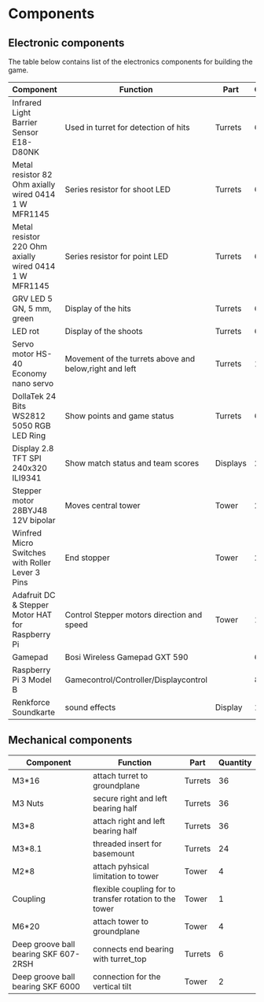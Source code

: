 # Components

## Electronic components

The table below contains list of the electronics components for building the game.


| Component | Function | Part | Quantity |
| --------------- | --------------- | --------------- |--------------- |
| Infrared Light Barrier Sensor E18-D80NK| Used in turret for detection of hits |Turrets| 6 |
| Metal resistor 82 Ohm axially wired 0414 1 W MFR1145 | Series resistor for shoot LED|Turrets| 6 |
|Metal resistor 220 Ohm axially wired 0414 1 W MFR1145| Series resistor for point LED |Turrets| 6 |
|GRV LED 5 GN, 5 mm, green| Display of the hits |Turrets| 6 |
|LED rot| Display of the shoots |Turrets|6 |
|Servo motor HS-40 Economy nano servo| Movement of the turrets above and below,right and left |Turrets |12 |
|DollaTek 24 Bits WS2812 5050 RGB LED Ring| Show points and game status|Turrets| 6 |
|Display 2.8 TFT SPI 240x320 ILI9341| Show match status and team scores | Displays|2|
|Stepper motor 28BYJ48 12V bipolar | Moves central tower  |Tower|2|
|Winfred Micro Switches with Roller Lever 3 Pins |End stopper |Tower|2|
|Adafruit DC & Stepper Motor HAT for Raspberry Pi| Control Stepper motors direction and speed   |Tower |1 |
|Gamepad  | Bosi Wireless Gamepad GXT 590|| 6|
|Raspberry Pi 3 Model B| Gamecontrol/Controller/Displaycontrol | |8|
|Renkforce Soundkarte| sound effects |Display |1|


## Mechanical components 
| Component | Function | Part | Quantity |
| --------------- | --------------- | --------------- |--------------- |
| M3*16| attach turret to groundplane|Turrets| 36|
| M3 Nuts| secure right and left bearing half |Turrets|36|
| M3*8| attach right and left bearing half |Turrets|36|
| M3*8.1| threaded insert for basemount|Turrets|24| 
| M2*8| attach pyhsical limitation to tower|Tower|4| 
| Coupling| flexible coupling for to transfer rotation to the tower|Tower|1| 
| M6*20| attach tower to groundplane|Tower|4|
| Deep groove ball bearing SKF 607-2RSH| connects end bearing with turret_top|Turrets|6|
| Deep groove ball bearing SKF 6000| connection for the vertical tilt|Tower|2|